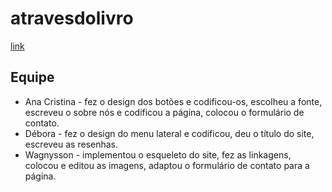 # atravesdolivro
[link](wagnysson.github.io/atravesdolivro)

## Equipe
- Ana Cristina - fez o design dos botões e codificou-os, escolheu a fonte, escreveu o sobre nós e codificou a página, colocou o formulário de contato.
- Débora - fez o design do menu lateral e codificou, deu o título do site, escreveu as resenhas.
- Wagnysson - implementou o esqueleto do site, fez as linkagens, colocou e editou as imagens, adaptou o formulário de contato para a página.
